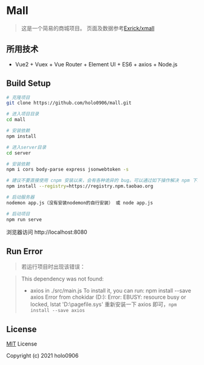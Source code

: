 # Mall
> 这是一个简易的商城项目。
页面及数据参考[Exrick/xmall](https://github.com/Exrick/xmall)
## 所用技术
- Vue2 + Vuex + Vue Router + Element UI + ES6 + axios + Node.js
## Build Setup
```bash
# 克隆项目
git clone https://github.com/holo0906/mall.git

# 进入项目目录
cd mall

# 安装依赖
npm install

# 进入server目录
cd server

# 安装依赖
npm i cors body-parse express jsonwebtoken -s

# 建议不要直接使用 cnpm 安装以来，会有各种诡异的 bug。可以通过如下操作解决 npm 下载速度慢的问题
npm install --registry=https://registry.npm.taobao.org

# 启动服务器
nodemon app.js（没有安装nodemon的自行安装） 或 node app.js

# 启动项目
npm run serve
```
浏览器访问 http://localhost:8080
## Run Error
> 若运行项目时出现该错误：

> This dependency was not found:
> * axios in ./src/main.js
> To install it, you can run: npm install --save axios
> Error from chokidar (D:\): Error: EBUSY: resource busy or locked, lstat 'D:\pagefile.sys'
重新安装一下 axios 即可，`npm install --save axios`
## License

[MIT](https://github.com/holo0906/mall/blob/main/LICENSE) License

Copyright (c) 2021 holo0906
